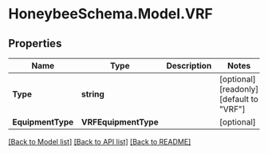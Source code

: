 
# HoneybeeSchema.Model.VRF

## Properties

Name | Type | Description | Notes
------------ | ------------- | ------------- | -------------
**Type** | **string** |  | [optional] [readonly] [default to "VRF"]
**EquipmentType** | **VRFEquipmentType** |  | [optional] 

[[Back to Model list]](../README.md#documentation-for-models)
[[Back to API list]](../README.md#documentation-for-api-endpoints)
[[Back to README]](../README.md)

